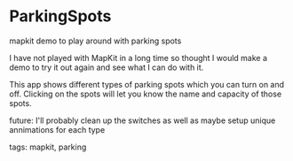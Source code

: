 # ParkingSpots
mapkit demo to play around with parking spots

I have not played with MapKit in a long time so thought I would make a demo to try it out again and see what I can do with it. 

This app shows different types of parking spots which you can turn on and off. Clicking on the spots will let you know the name and capacity of those spots. 

future: I'll probably clean up the switches as well as maybe setup unique annimations for each type

tags: mapkit, parking
